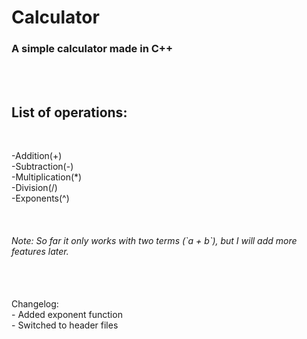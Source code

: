 # Calculator
<h3>A simple calculator made in C++</h3><br><br>
<h2>List of operations:</h2><br>
<p>-Addition(+)<br>-Subtraction(-)<br>-Multiplication(*)<br>-Division(/)<br>-Exponents(^)</p><br>
<h6>Note: So far it only works with two terms (`a + b`), but I will add more features later.</h6><br><br>
Changelog:<br>
- Added exponent function<br>
- Switched to header files
